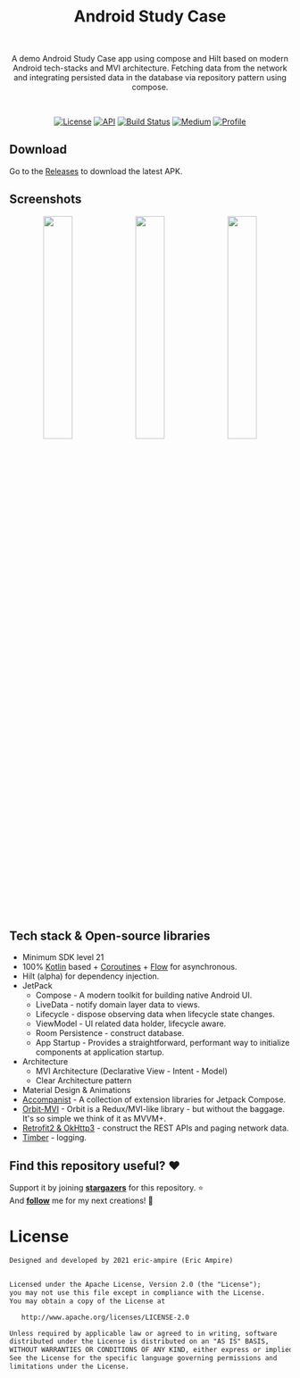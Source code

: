 <h1 align="center">Android Study Case</h1></br>
<p align="center">  
A demo Android Study Case app using compose and Hilt based on modern Android tech-stacks and MVI architecture. Fetching data from the network and integrating persisted data in the database via repository pattern using compose.
</p>
</br>

<p align="center">
  <a href="https://opensource.org/licenses/Apache-2.0"><img alt="License" src="https://img.shields.io/badge/License-Apache%202.0-blue.svg"/></a>
  <a href="https://android-arsenal.com/api?level=21"><img alt="API" src="https://img.shields.io/badge/API-21%2B-brightgreen.svg?style=flat"/></a>
  <a href="https://github.com/eric-ampire/android-study-case/actions"><img alt="Build Status" src="https://github.com/eric-ampire/android-study-case/workflows/Android%20CI/badge.svg"/></a>
  <a href="https://proandroiddev.com/exploring-jetpack-compose-with-dagger-hilt-and-viewmodels-3e0ca939daa7"><img alt="Medium" src="https://eric-ampire.github.io/badges/Story-Medium.svg"/></a>
  <a href="https://github.com/eric-ampire"><img alt="Profile" src="https://eric-ampire.github.io/badges/skydoves.svg"/></a> 
</p>

## Download
Go to the [Releases](https://github.com/eric-ampire/android-study-case/releases) to download the latest APK.

## Screenshots
<p align="center">
<img src="#" width="32%"/>
<img src="#" width="32%"/>
<img src="#" width="32%"/>
</p>

## Tech stack & Open-source libraries
- Minimum SDK level 21
- 100% [Kotlin](https://kotlinlang.org/) based + [Coroutines](https://github.com/Kotlin/kotlinx.coroutines) + [Flow](https://kotlin.github.io/kotlinx.coroutines/kotlinx-coroutines-core/kotlinx.coroutines.flow/) for asynchronous.
- Hilt (alpha) for dependency injection.
- JetPack
    - Compose - A modern toolkit for building native Android UI.
    - LiveData - notify domain layer data to views.
    - Lifecycle - dispose observing data when lifecycle state changes.
    - ViewModel - UI related data holder, lifecycle aware.
    - Room Persistence - construct database.
    - App Startup - Provides a straightforward, performant way to initialize components at application startup.
- Architecture
    - MVI Architecture (Declarative View - Intent - Model)
    - Clear Architecture pattern
- Material Design & Animations
- [Accompanist](https://github.com/google/accompanist) - A collection of extension libraries for Jetpack Compose.
- [Orbit-MVI](https://github.com/orbit-mvi/orbit-mvi) - Orbit is a Redux/MVI-like library - but without the baggage. It's so simple we think of it as MVVM+.
- [Retrofit2 & OkHttp3](https://github.com/square/retrofit) - construct the REST APIs and paging network data.
- [Timber](https://github.com/JakeWharton/timber) - logging.

## Find this repository useful? :heart:
Support it by joining __[stargazers](https://github.com/eric-ampire/android-study-case/stargazers)__ for this repository. :star: <br>
And __[follow](https://twitter.com/eric_ampire)__ me for my next creations! 🤩

# License
```xml
Designed and developed by 2021 eric-ampire (Eric Ampire)


Licensed under the Apache License, Version 2.0 (the "License");
you may not use this file except in compliance with the License.
You may obtain a copy of the License at

   http://www.apache.org/licenses/LICENSE-2.0

Unless required by applicable law or agreed to in writing, software
distributed under the License is distributed on an "AS IS" BASIS,
WITHOUT WARRANTIES OR CONDITIONS OF ANY KIND, either express or implied.
See the License for the specific language governing permissions and
limitations under the License.
```
